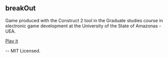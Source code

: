 ## breakOut

Game produced with the Construct 2 tool in the Graduate studies course in electronic game development at the University of the State of Amazonas - UEA.

[Play it](https://fernandodantasfilho.github.io/breakOut/)

--
MIT Licensed.
